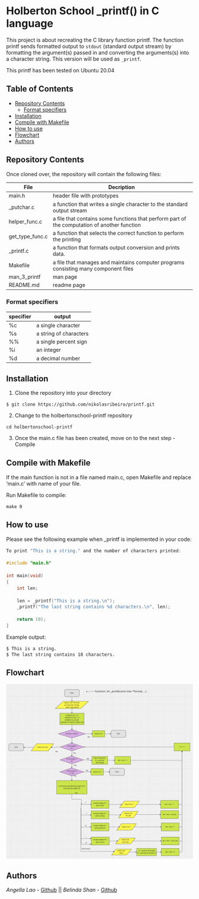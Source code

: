 # Holberton School _printf() in C language

This project is about recreating the C library function printf. The function printf sends formatted output to `stdout` (standard output stream) by formatting the argument(s) passed in and converting the arguments(s) into a character string. This version will be used as `_printf`.

This printf has been tested on Ubuntu 20.04



## Table of Contents

* [Repository Contents ](#Repository-Contents)
	* [Format specifiers](#Format-specifiers)
* [Installation](#Installation)
* [Compile with Makefile](#Compile-with-Makefile)
* [How to use](#How-to-use)
* [Flowchart](#Flowchart)
* [Authors](#Authors)



## Repository Contents

Once cloned over, the repository will contain the following files:

| **File**        | **Decription**                                               |
| --------------- | ------------------------------------------------------------ |
| main.h          | header file with prototypes                                  |
| \_putchar.c     | a function that writes a single character to the standard output stream |
| helper_func.c   | a file that contains some functions that perform part of the computation of another function |
| get_type_func.c | a function that selects the correct function to perform the printing |
| \_printf.c      | a function that formats output conversion and prints data.   |
| Makefile        | a file that manages and maintains computer programs consisting many component files |
| man_3_printf    | man page                                                     |
| README.md       | readme page                                                  |

### Format specifiers

| **specifier** | **output**             |
| ------------- | ---------------------- |
| %c            | a single character     |
| %s            | a string of characters |
| %%            | a single percent sign  |
| %i            | an integer             |
| %d            | a decimal number       |



## Installation

1. Clone the repository into your directory

```
$ git clone https://github.com/nikolasribeiro/printf.git
```
2. Change to the holbertonschool-printf repository

```
cd holbertonschool-printf
```

3. Once the main.c file has been created, move on to the next step - Compile



## Compile with Makefile

If the main function is not in a file named main.c, open Makefile and replace ‘main.c’ with name of your file.

Run Makefile to compile:

```
make 0
```



## How to use

Please see the following example when _printf is implemented in your code:

```c
To print "This is a string." and the number of characters printed:

#include "main.h"

int main(void)
{
	int len;

	len = _printf("This is a string.\n");
	_printf("The last string contains %d characters.\n", len);

	return (0);
}
```
Example output:
```
$ This is a string.
$ The last string contains 18 characters.
```



## Flowchart

![_printf_flowchart](./_printf_flowchart.png)



## Authors

*Angella Lao* - [Github](https://github.com/angellalao) || *Belinda Shan* - [Github](https://github.com/belindaHBTN)



